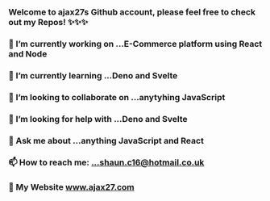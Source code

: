### Welcome to ajax27s Github account, please feel free to check out my Repos! ✨✨✨


### 🔭 I’m currently working on ...E-Commerce platform using React and Node
### 🌱 I’m currently learning ...Deno and Svelte	
### 👯 I’m looking to collaborate on ...anytyhing JavaScript	
### 🤔 I’m looking for help with ...Deno and Svelte	
### 💬 Ask me about ...anything JavaScript and React	
### 📫 How to reach me: ...shaun.c16@hotmail.co.uk
### 🏰 My Website  www.ajax27.com

